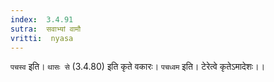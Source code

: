 ```yaml
---
index:  3.4.91
sutra:  सवाभ्यां वामौ
vritti:  nyasa
---
```


`पचस्व` इति। `थासः से` (3.4.80) इति कृते वकारः। `पचध्वम` इति। टेरेत्वे कृतेऽमादेशः।।

